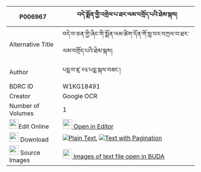 |P006967|བདེ་སྨོན་གྱི་འགྲེལ་པ་ཐར་ལམ་བགྲོད་པའི་ཐེམ་སྐས། 
| --- | --- 
|Alternative Title |བདེ་བ་ཅན་གྱི་ཞིང་གི་སྨོན་ལམ་ཚིག་དོན་གོ་སླ་བར་བཀྲལ་བ་ཐར་ལམ་བགྲོད་པའི་ཐེམ་སྐས།
|Author| པདྨ་བ་ཛྲ ༠༣་པདྨ་སྐལ་བཟང་།
|BDRC ID | W1KG18491
|Creator | Google OCR
|Number of Volumes| 1
|<img width="25" src="https://img.icons8.com/color/25/000000/edit-property.png">Edit Online| [<img width="25" src="https://avatars.githubusercontent.com/u/45091458?s=200&v=4"> Open in Editor](http://editor.openpecha.org/P006967)
|<img width="25" src="https://img.icons8.com/fluent/48/000000/download-2.png"/>  Download | [![](https://img.icons8.com/color/20/000000/txt.png)Plain Text](https://github.com/Openpecha/P006967/releases/download/v1/de_mon_gyi_drelpa_tarlam_dropa_plain_P006967.zip), [![](https://img.icons8.com/color/20/000000/txt.png)Text with Pagination](https://github.com/Openpecha/P006967/releases/download/v1/de_mon_gyi_drelpa_tarlam_dropa_pages_P006967.zip)
|<img width="25" src="https://img.icons8.com/plasticine/100/000000/pictures-folder.png"/>  Source Images | [<img width="25" src="https://library.bdrc.io/icons/BUDA-small.svg"> Images of text file open in BUDA](https://library.bdrc.io/show/bdr:W1KG18491)